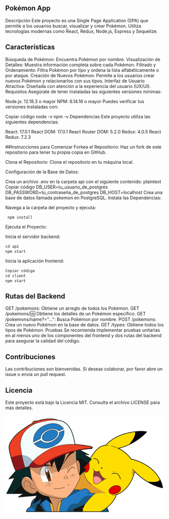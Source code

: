 ## Pokémon App
Descripción
Este proyecto es una Single Page Application (SPA) que permite a los usuarios buscar, visualizar y crear Pokémon. Utiliza tecnologías modernas como React, Redux, Node.js, Express y Sequelize.

## Características
Búsqueda de Pokémon: Encuentra Pokémon por nombre.
Visualización de Detalles: Muestra información completa sobre cada Pokémon.
Filtrado y Ordenamiento: Filtra Pokémon por tipo y ordena la lista alfabéticamente o por ataque.
Creación de Nuevos Pokémon: Permite a los usuarios crear nuevos Pokémon y relacionarlos con sus tipos.
Interfaz de Usuario Atractiva: Diseñada con atención a la experiencia del usuario (UX/UI).
Requisitos
Asegúrate de tener instaladas las siguientes versiones mínimas:

Node.js: 12.18.3 o mayor
NPM: 6.14.16 o mayor
Puedes verificar tus versiones instaladas con:


Copiar código
node -v
npm -v
Dependencias
Este proyecto utiliza las siguientes dependencias:

React: 17.0.1
React DOM: 17.0.1
React Router DOM: 5.2.0
Redux: 4.0.5
React Redux: 7.2.3

##Instrucciones para Comenzar
Forkea el Repositorio: Haz un fork de este repositorio para tener tu propia copia en GitHub.

Clona el Repositorio: Clona el repositorio en tu máquina local.

Configuración de la Base de Datos:

Crea un archivo .env en la carpeta api con el siguiente contenido:
plaintext
Copiar código
DB_USER=tu_usuario_de_postgres
DB_PASSWORD=tu_contraseña_de_postgres
DB_HOST=localhost
Crea una base de datos llamada pokemon en PostgreSQL.
Instala las Dependencias:

Navega a la carpeta del proyecto y ejecuta:

     npm install
Ejecuta el Proyecto:

Inicia el servidor backend:


    cd api
    npm start

Inicia la aplicación frontend:

    Copiar código
    cd client
    npm start
    
## Rutas del Backend
GET /pokemons: Obtiene un arreglo de todos los Pokémon.
GET /pokemons/:id: Obtiene los detalles de un Pokémon específico.
GET /pokemons/name?="...": Busca Pokémon por nombre.
POST /pokemons: Crea un nuevo Pokémon en la base de datos.
GET /types: Obtiene todos los tipos de Pokémon.
Pruebas
Se recomienda implementar pruebas unitarias en al menos uno de los componentes del frontend y dos rutas del backend para asegurar la calidad del código.

## Contribuciones
Las contribuciones son bienvenidas. Si deseas colaborar, por favor abre un issue o envía un pull request.

## Licencia
Este proyecto está bajo la Licencia MIT. Consulta el archivo LICENSE para más detalles.

<img src="./pokemon.png" alt="" />

